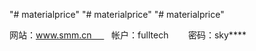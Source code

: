 "# materialprice"
"# materialprice"
"# materialprice"

 网站：www.smm.cn       
 帐户：fulltech       
 密码：sky****

